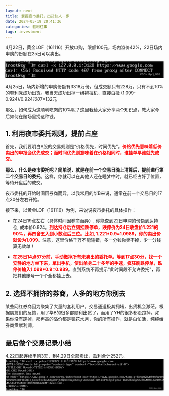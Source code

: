 ```yaml
---
layout: next
title: 掌握夜市委托，出货快人一步
date: 2024-05-19 20:41:36
categories: 套利往事
tags: investment
---
```


4月22日，黄金LOF（161116）开放申购，限额100元，场内溢价42%，22日场内申购的份额在25日可以卖出。

<!-- more -->

![](image1.png)


4月25日，场内新增的申购份额有3318万份，但成交额只有228万，只有不到10%的套利党成功出货。我当天成功出掉一组拖拉机，直接白捡 (1.099-0.924)/0.924*100*7=132元

那么，如何成为这顺利吃肉的10%呢？这里我给大家分享两个知识点，教大家今后如何在赌场里捞这种钱。

## 1. 利用夜市委托规则，提前占座

首先，我们要明白A股的交易规则是“价格优先，时间优先”。<font color ='red'>**价格优先意味着低价卖出的申报会优先成交；而时间优先则意味着在价格相同时，谁挂单早谁就先成交。**</font>

**那么，什么是夜市委托呢？简单说，就是在前一个交易日晚上清算后，提前进行第二个交易日的委托**。这样，你就可以在其他人还在睡梦中时，就已经占好了位置，等待开盘后的成交。

夜市委托的开始时间因券商而异，以我常用的华B来说，通常在前一个交易日的17点30分左右开始。

接下来，以黄金LOF（161116）为例，来说说夜市委托的具体操作：

* 在24日19点左右（具体时间因券商而异）, 你能查到22日申购的份额到达持仓, 成本价0.924。<font color ='red'>**到达持仓后立刻挂跌停单，跌停价为24日收盘价1.221的90%，再四舍五入到小数点后三位。比如, 1.221*0.9=1.0989，你的卖出价就设为1.099</font>**。注意，这里价格千万不能输错，多一分钱你卖不掉，少一分钱算无效单！

* <font color ='red'>**在25日14点57分前，手动撤掉所有未卖出的委托单。等到17点30分，找一个安静的地方坐下来，拿出手机，使出单身二十多年的手速，疯狂刷跌停单，跌停价输入1.099*0.9=0.989**</font>。直到系统不再提示"此时间段不允许委托"，再把其他账号一个个全都挂上去。

## 2. 选择不拥挤的券商，人多的地方你别去

某些网红券商因为聚集了大量的套利用户，交易通道极其拥堵，出货机会渺茫。根据朋友们的反馈，用了华B的很多都顺利出货了，而用了YH的很多都没跑掉。如果你没有跑掉，那再高的溢价都是镜花水月，你的所有操作，就是白忙活，纯纯给券商贡献利润。

## 最后做个交易记录小结

4.22日起连续申购3天，到4.29日全部卖出，盈利合计252元。
![](image2.png)
